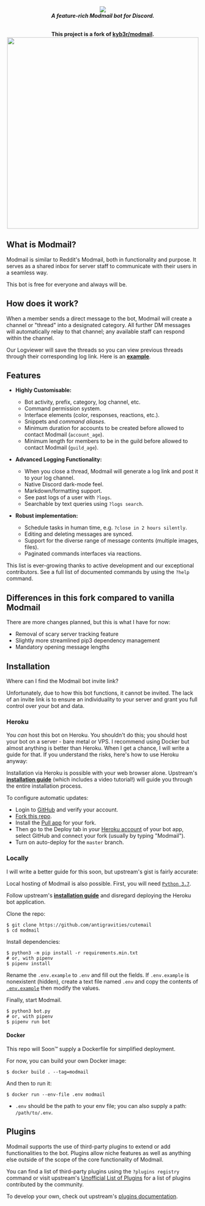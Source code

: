 <div align="center">
  <img src="https://i.imgur.com/o558Qnq.png" align="center">
  <br>
  <strong><i>A feature-rich Modmail bot for Discord.</i></strong>
  <br>
  <br>

  **This project is a fork of [kyb3r/modmail](https://github.com/kyb3r/modmail).**
<br>
<img src='https://i.imgur.com/fru5Q07.png' align='center' width=500>
</div>


## What is Modmail?

Modmail is similar to Reddit's Modmail, both in functionality and purpose. It serves as a shared inbox for server staff to communicate with their users in a seamless way.

This bot is free for everyone and always will be.

## How does it work?

When a member sends a direct message to the bot, Modmail will create a channel or "thread" into a designated category. All further DM messages will automatically relay to that channel; any available staff can respond within the channel.

Our Logviewer will save the threads so you can view previous threads through their corresponding log link. Here is an [**example**](https://logs.modmail.dev/example).

## Features

* **Highly Customisable:**
  * Bot activity, prefix, category, log channel, etc.
  * Command permission system.
  * Interface elements (color, responses, reactions, etc.).
  * Snippets and *command aliases*.
  * Minimum duration for accounts to be created before allowed to contact Modmail (`account_age`).
  * Minimum length for members to be in the guild before allowed to contact Modmail (`guild_age`). 

* **Advanced Logging Functionality:**
  * When you close a thread, Modmail will generate a log link and post it to your log channel.
  * Native Discord dark-mode feel.
  * Markdown/formatting support.
  * See past logs of a user with `?logs`.
  * Searchable by text queries using `?logs search`.

* **Robust implementation:**
  * Schedule tasks in human time, e.g. `?close in 2 hours silently`.
  * Editing and deleting messages are synced.
  * Support for the diverse range of message contents (multiple images, files).
  * Paginated commands interfaces via reactions.

This list is ever-growing thanks to active development and our exceptional contributors. See a full list of documented commands by using the `?help` command.

## Differences in this fork compared to vanilla Modmail

There are more changes planned, but this is what I have for now:

* Removal of scary server tracking feature
* Slightly more streamlined pip3 dependency management
* Mandatory opening message lengths

## Installation

Where can I find the Modmail bot invite link? 

Unfortunately, due to how this bot functions, it cannot be invited. The lack of an invite link is to ensure an individuality to your server and grant you full control over your bot and data.

### Heroku

You *can* host this bot on Heroku. You shouldn't do this; you should host your bot on a server - bare metal or VPS. I recommend using Docker but almost anything is better than Heroku. When I get a chance, I will write a guide for that. If you understand the risks, here's how to use Heroku anyway:

Installation via Heroku is possible with your web browser alone. 
Upstream's [**installation guide**](https://github.com/kyb3r/modmail/wiki/Installation) (which includes a video tutorial!) will guide you through the entire installation process.

To configure automatic updates:
 - Login to [GitHub](https://github.com/) and verify your account.
 - [Fork this repo](https://github.com/antigravities/cutemail/fork).
 - Install the [Pull app](https://github.com/apps/pull) for your fork. 
 - Then go to the Deploy tab in your [Heroku account](https://dashboard.heroku.com/apps) of your bot app, select GitHub and connect your fork (usually by typing "Modmail"). 
 - Turn on auto-deploy for the `master` branch.

### Locally

I will write a better guide for this soon, but upstream's gist is fairly accurate:

Local hosting of Modmail is also possible. First, you will need [`Python 3.7`](https://www.python.org/downloads/release/python-37).

Follow upstream's [**installation guide**](https://github.com/kyb3r/modmail/wiki/Installation) and disregard deploying the Heroku bot application. 

Clone the repo:

```console
$ git clone https://github.com/antigravities/cutemail
$ cd modmail
```

Install dependencies:

```console
$ python3 -m pip install -r requirements.min.txt
# or, with pipenv
$ pipenv install
```

Rename the `.env.example` to `.env` and fill out the fields. If `.env.example` is nonexistent (hidden), create a text file named `.env` and copy the contents of [`.env.example`](https://raw.githubusercontent.com/antigravities/cutemail/master/.env.example) then modify the values.

Finally, start Modmail.

```console
$ python3 bot.py
# or, with pipenv
$ pipenv run bot
```

#### Docker

This repo will Soon&trade; supply a Dockerfile for simplified deployment. 

For now, you can build your own Docker image:

```console
$ docker build . --tag=modmail
```

And then to run it:
```console
$ docker run --env-file .env modmail
```

<!-- 
Or run directly from a pre-built version from https://hub.docker.com/.

- Kyber's:

```console
$ docker pull kyb3rr/modmail
```

And to run your docker image:

```console
$ docker run --env-file .env kyb3rr/modmail
``` -->
- `.env` should be the path to your env file; you can also supply a path: `/path/to/.env`.

## Plugins

Modmail supports the use of third-party plugins to extend or add functionalities to the bot.
Plugins allow niche features as well as anything else outside of the scope of the core functionality of Modmail. 

You can find a list of third-party plugins using the `?plugins registry`  command or visit upstream's [Unofficial List of Plugins](https://github.com/kyb3r/modmail/wiki/Unofficial-List-of-Plugins) for a list of plugins contributed by the community.

To develop your own, check out upstream's [plugins documentation](https://github.com/kyb3r/modmail/wiki/Plugins).
